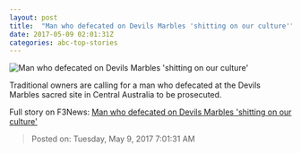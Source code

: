 ```yaml
---
layout: post
title:  "Man who defecated on Devils Marbles 'shitting on our culture'"
date: 2017-05-09 02:01:31Z
categories: abc-top-stories
---
```


![Man who defecated on Devils Marbles 'shitting on our culture'](http://www.abc.net.au/news/image/8509840-1x1-700x700.jpg)

Traditional owners are calling for a man who defecated at the Devils Marbles sacred site in Central Australia to be prosecuted.


Full story on F3News: [Man who defecated on Devils Marbles 'shitting on our culture'](http://www.f3nws.com/n/nPbzXE)

> Posted on: Tuesday, May 9, 2017 7:01:31 AM
